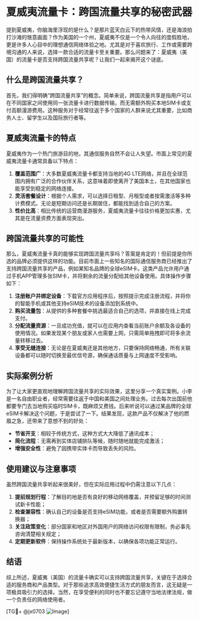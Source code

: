 # 夏威夷流量卡：跨国流量共享的秘密武器

提到夏威夷，你脑海里浮现的是什么？是那片蓝天白云下的热带风情，还是海浪拍打沙滩的惬意画面？作为美国的一个州，夏威夷不仅是一个令人向往的度假胜地，更是许多人心目中的理想通信网络体验之地。尤其是对于喜欢旅行、工作或需要跨境沟通的人来说，选择一款合适的流量卡至关重要。那么问题来了：夏威夷（美国）的流量卡是否支持跨国流量共享呢？让我们一起来揭开这个谜底。

## 什么是跨国流量共享？

首先，我们得明确“跨国流量共享”的概念。简单来说，跨国流量共享是指用户可以在不同国家之间使用同一张流量卡进行数据传输，而无需额外购买本地SIM卡或支付高额漫游费用。这种服务对于经常往返于多个国家的人群来说尤其重要，比如商务人士、留学生以及国际旅行者等。

## 夏威夷流量卡的特点

夏威夷作为一个热门旅游目的地，其通信服务自然不会让人失望。市面上常见的夏威夷流量卡通常具备以下特点：

1. **覆盖范围广**：大多数夏威夷流量卡都支持当地的4G LTE网络，并且在全球范围内拥有广泛的合作伙伴关系，这意味着即使离开了美国本土，在其他国家也能享受到稳定的网络连接。
2. **灵活套餐设计**：根据个人需求，可以选择日租型、月租型或者按需激活等多种计费模式。无论是短期访问还是长期居住，都能找到适合自己的方案。
3. **性价比高**：相比传统的运营商漫游服务，夏威夷流量卡往往价格更加实惠，尤其是在流量资费方面表现突出。

## 跨国流量共享的可能性

那么，夏威夷流量卡真的能够实现跨国流量共享吗？答案是肯定的！但前提是你所选的品牌必须提供这样的功能。目前市面上一些知名的国际通信服务商已经推出了支持跨国流量共享的产品，例如某知名品牌的全球eSIM卡。这类产品允许用户通过手机APP管理多张SIM卡，并将剩余的流量分配给其他设备使用。具体操作步骤如下：

1. **注册账户并绑定设备**：下载官方应用程序后，按照提示完成注册流程，并将你的智能手机或其他支持eSIM技术的设备添加到系统中。
2. **购买流量包**：从提供的多种套餐中挑选最适合自己的选项，并直接在线上完成支付。
3. **分配流量资源**：一旦成功充值，就可以在应用内查看当前账户余额及各设备的使用情况。如果发现某个朋友或家人也需要上网，只需简单拖拽即可将多余流量转移过去。
4. **享受无缝连接**：无论是在夏威夷还是其他地方，只要保持网络畅通，所有关联设备都可以随时切换至最优信号源，确保通话质量与上网速度不受影响。

## 实际案例分析

为了让大家更直观地理解跨国流量共享的实际效果，这里分享一个真实案例。小李是一名自由职业者，经常需要往返于中国和美国之间处理业务。过去每次出国前他都要专门去当地购买临时SIM卡，既麻烦又费钱。后来听说可以通过某品牌的全球eSIM卡解决这个问题，于是尝试了一下。结果发现，这款产品不仅解决了他的燃眉之急，还带来了意想不到的好处：

- **节省开支**：相较于传统方式，这种方式大大降低了通讯成本；
- **简化流程**：无需再到实体店铺排队等候，随时随地就能完成激活；
- **增强安全性**：避免了因携带实体卡而导致丢失的风险。

## 使用建议与注意事项

虽然跨国流量共享听起来很美好，但在实际应用过程中仍需注意以下几点：

1. **提前规划行程**：了解目的地是否有良好的移动网络覆盖，并预留足够的时间测试新卡性能；
2. **检查兼容性**：确认自己的设备是否支持eSIM功能，或者是否需要额外购置转换器；
3. **关注政策变化**：部分国家和地区对外国用户的网络访问权限有限制，务必事先咨询清楚相关规定；
4. **定期更新软件**：保持操作系统处于最新版本，以确保各项功能正常运行。

## 结语

综上所述，夏威夷（美国）的流量卡确实可以支持跨国流量共享，关键在于选择合适的服务商和产品类型。对于那些追求高效便捷生活方式的朋友而言，这无疑是一项极具吸引力的选择。当然，在享受便利的同时也不要忘记遵守当地法律法规，做一个负责任的网络使用者。

[TG💪+ @jx0703 ![Image](https://github.com/user-attachments/assets/dbca1d08-cadb-493c-b0ec-ad6f7a83f270)]